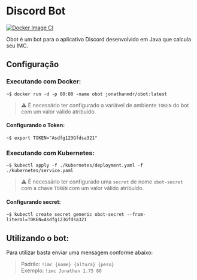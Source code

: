 # Discord Bot

[![Docker Image CI](https://github.com/jonathanmdr/bot-discord/actions/workflows/docker-image.yml/badge.svg?branch=master)](https://github.com/jonathanmdr/bot-discord/actions/workflows/docker-image.yml)

Obot  é um bot para o aplicativo Discord desenvolvido em Java que calcula seu IMC.

## Configuração

### Executando com Docker:
```
~$ docker run -d -p 80:80 -name obot jonathanmdr/obot:latest
```
> :warning: É necessário ter configurado a variável de ambiente `TOKEN` do bot com um valor válido atribuído.

#### Configurando o Token:
```
~$ export TOKEN="Asdfg123Gfdsa321"
```

### Executando com Kubernetes:
```
~$ kubectl apply -f ./kubernetes/deployment.yaml -f ./kubernetes/service.yaml
```
> :warning: É necessário ter configurado uma `secret` de nome `obot-secret` com a chave `TOKEN` com um valor válido atribuído.

#### Configurando secret:
```
~$ kubectl create secret generic obot-secret --from-literal=TOKEN=Asdfg123Gfdsa321
```

## Utilizando o bot:

Para utilizar basta enviar uma mensagem conforme abaixo:
> Padrão: `!imc {nome} {altura} {peso}` \
> Exemplo: `!imc Jonathan 1.75 80`
